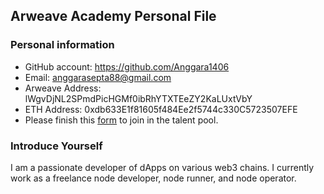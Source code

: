 ## Arweave Academy Personal File

### Personal information

- GitHub account: https://github.com/Anggara1406
- Email: anggarasepta88@gmail.com
- Arweave Address: lWgvDjNL2SPmdPicHGMf0ibRhYTXTEeZY2KaLUxtVbY
- ETH Address: 0xdb633E1f81605f484Ee2f5744c330C5723507EFE
- Please finish this [form](https://docs.google.com/forms/d/e/1FAIpQLSfWA5fIIcBgmRppm3jNz5vmf9Mai_QMVil-2pO4r7YKn_Zhtw/viewform?usp=sf_link) to join in the talent pool.

### Introduce Yourself
I am a passionate developer of dApps on various web3 chains. I currently work as a freelance node developer, node runner, and node operator.


